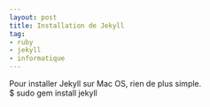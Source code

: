```yaml
---
layout: post
title: Installation de Jekyll
tag:
- ruby
- jekyll
- informatique
---
```


Pour installer Jekyll sur Mac OS, rien de plus simple.		
	$ sudo gem install jekyll